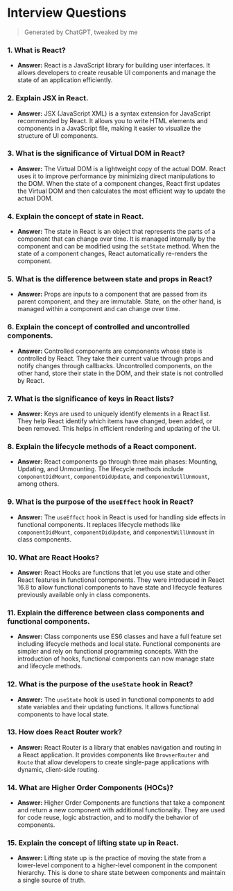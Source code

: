 # Interview Questions

> Generated by ChatGPT, tweaked by me

### 1. **What is React?**

- **Answer:** React is a JavaScript library for building user interfaces. It allows developers to create reusable UI components and manage the state of an application efficiently.

### 2. **Explain JSX in React.**

- **Answer:** JSX (JavaScript XML) is a syntax extension for JavaScript recommended by React. It allows you to write HTML elements and components in a JavaScript file, making it easier to visualize the structure of UI components.

### 3. **What is the significance of Virtual DOM in React?**

- **Answer:** The Virtual DOM is a lightweight copy of the actual DOM. React uses it to improve performance by minimizing direct manipulations to the DOM. When the state of a component changes, React first updates the Virtual DOM and then calculates the most efficient way to update the actual DOM.

### 4. **Explain the concept of state in React.**

- **Answer:** The state in React is an object that represents the parts of a component that can change over time. It is managed internally by the component and can be modified using the `setState` method. When the state of a component changes, React automatically re-renders the component.

### 5. **What is the difference between state and props in React?**

- **Answer:** Props are inputs to a component that are passed from its parent component, and they are immutable. State, on the other hand, is managed within a component and can change over time.

### 6. **Explain the concept of controlled and uncontrolled components.**

- **Answer:** Controlled components are components whose state is controlled by React. They take their current value through props and notify changes through callbacks. Uncontrolled components, on the other hand, store their state in the DOM, and their state is not controlled by React.

### 7. **What is the significance of keys in React lists?**

- **Answer:** Keys are used to uniquely identify elements in a React list. They help React identify which items have changed, been added, or been removed. This helps in efficient rendering and updating of the UI.

### 8. **Explain the lifecycle methods of a React component.**

- **Answer:** React components go through three main phases: Mounting, Updating, and Unmounting. The lifecycle methods include `componentDidMount`, `componentDidUpdate`, and `componentWillUnmount`, among others.

### 9. **What is the purpose of the `useEffect` hook in React?**

- **Answer:** The `useEffect` hook in React is used for handling side effects in functional components. It replaces lifecycle methods like `componentDidMount`, `componentDidUpdate`, and `componentWillUnmount` in class components.

### 10. **What are React Hooks?**

- **Answer:** React Hooks are functions that let you use state and other React features in functional components. They were introduced in React 16.8 to allow functional components to have state and lifecycle features previously available only in class components.

### 11. **Explain the difference between class components and functional components.**

- **Answer:** Class components use ES6 classes and have a full feature set including lifecycle methods and local state. Functional components are simpler and rely on functional programming concepts. With the introduction of hooks, functional components can now manage state and lifecycle methods.

### 12. **What is the purpose of the `useState` hook in React?**

- **Answer:** The `useState` hook is used in functional components to add state variables and their updating functions. It allows functional components to have local state.

### 13. **How does React Router work?**

- **Answer:** React Router is a library that enables navigation and routing in a React application. It provides components like `BrowserRouter` and `Route` that allow developers to create single-page applications with dynamic, client-side routing.

### 14. **What are Higher Order Components (HOCs)?**

- **Answer:** Higher Order Components are functions that take a component and return a new component with additional functionality. They are used for code reuse, logic abstraction, and to modify the behavior of components.

### 15. **Explain the concept of lifting state up in React.**

- **Answer:** Lifting state up is the practice of moving the state from a lower-level component to a higher-level component in the component hierarchy. This is done to share state between components and maintain a single source of truth.

